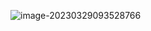 ![image-20230329093528766](https://kiwi4814-1256211473.cos.ap-nanjing.myqcloud.com/img/image-20230329093528766.webp)
